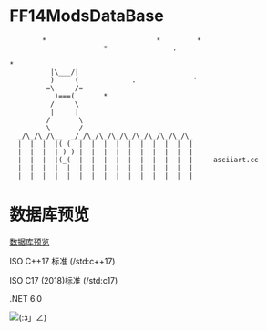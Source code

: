 # FF14ModsDataBase

```
        *                           *         *
                       *                .

*
          |\___/|
          )     (             .              '
         =\     /=
           )===(       *
          /     \
          |     |
         /       \
         \       /
  _/\_/\_/\__  _/_/\_/\_/\_/\_/\_/\_/\_/\_/\_
  |  |  |  |( (  |  |  |  |  |  |  |  |  |  |
  |  |  |  | ) ) |  |  |  |  |  |  |  |  |  |
  |  |  |  |(_(  |  |  |  |  |  |  |  |  |  |     asciiart.cc
  |  |  |  |  |  |  |  |  |  |  |  |  |  |  |
  |  |  |  |  |  |  |  |  |  |  |  |  |  |  |

```
# 数据库预览
[数据库预览](https://commlist.remin.cc/)


ISO C++17 标准 (/std:c++17)

ISO C17 (2018)标准 (/std:c17)

.NET 6.0



![_(:з」∠)_](https://blog.voids.cc/[BBC2C8AC]/%E5%8F%8C%E7%8C%AB%E7%8C%AB.jpg)



